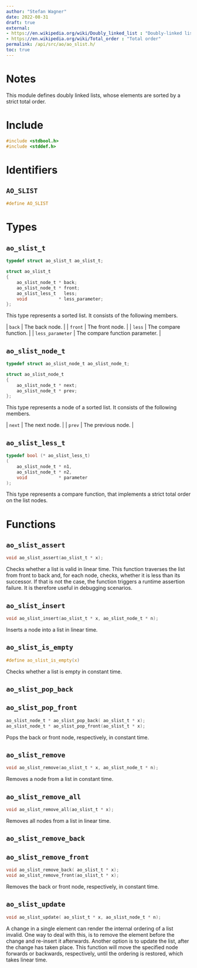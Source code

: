 ```yaml
---
author: "Stefan Wagner"
date: 2022-08-31
draft: true
external:
- https://en.wikipedia.org/wiki/Doubly_linked_list : "Doubly-linked list"
- https://en.wikipedia.org/wiki/Total_order : "Total order"
permalink: /api/src/ao/ao_slist.h/
toc: true
---
```


# Notes

This module defines doubly linked lists, whose elements are sorted by a strict total order.

# Include

```c
#include <stdbool.h>
#include <stddef.h>
```

# Identifiers

## `AO_SLIST`

```c
#define AO_SLIST
```

# Types

## `ao_slist_t`

```c
typedef struct ao_slist_t ao_slist_t;
```

```c
struct ao_slist_t
{
    ao_slist_node_t * back;
    ao_slist_node_t * front;
    ao_slist_less_t   less;
    void            * less_parameter;
};
```

This type represents a sorted list. It consists of the following members.

| `back` | The back node. |
| `front` | The front node. |
| `less` | The compare function. |
| `less_parameter` | The compare function parameter. |

## `ao_slist_node_t`

```c
typedef struct ao_slist_node_t ao_slist_node_t;
```

```c
struct ao_slist_node_t
{
    ao_slist_node_t * next;
    ao_slist_node_t * prev;
};
```

This type represents a node of a sorted list. It consists of the following members.

| `next` | The next node. |
| `prev` | The previous node. |

## `ao_slist_less_t`

```c
typedef bool (* ao_slist_less_t)
(
    ao_slist_node_t * n1,
    ao_slist_node_t * n2,
    void            * parameter
);
```

This type represents a compare function, that implements a strict total order on the list nodes.

# Functions

## `ao_slist_assert`

```c
void ao_slist_assert(ao_slist_t * x);
```

Checks whether a list is valid in linear time. This function traverses the list from front to back and, for each node, checks, whether it is less than its successor. If that is not the case, the function triggers a runtime assertion failure. It is therefore useful in debugging scenarios.

## `ao_slist_insert`

```c
void ao_slist_insert(ao_slist_t * x, ao_slist_node_t * n);
```

Inserts a node into a list in linear time.

## `ao_slist_is_empty`

```c
#define ao_slist_is_empty(x)
```

Checks whether a list is empty in constant time.

## `ao_slist_pop_back`
## `ao_slist_pop_front`

```c
ao_slist_node_t * ao_slist_pop_back( ao_slist_t * x);
ao_slist_node_t * ao_slist_pop_front(ao_slist_t * x);
```

Pops the back or front node, respectively, in constant time.

## `ao_slist_remove`

```c
void ao_slist_remove(ao_slist_t * x, ao_slist_node_t * n);
```

Removes a node from a list in constant time.

## `ao_slist_remove_all`

```c
void ao_slist_remove_all(ao_slist_t * x);
```

Removes all nodes from a list in linear time.

## `ao_slist_remove_back`
## `ao_slist_remove_front`

```c
void ao_slist_remove_back( ao_slist_t * x);
void ao_slist_remove_front(ao_slist_t * x);
```

Removes the back or front node, respectively, in constant time.

## `ao_slist_update`

```c
void ao_slist_update( ao_slist_t * x, ao_slist_node_t * n);
```

A change in a single element can render the internal ordering of a list invalid. One way to deal with this, is to remove the element before the change and re-insert it afterwards. Another option is to update the list, after the change has taken place. This function will move the specified node forwards or backwards, respectively, until the ordering is restored, which takes linear time.
